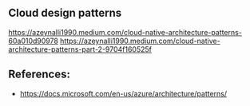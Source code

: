 ## Cloud design patterns


https://azeynalli1990.medium.com/cloud-native-architecture-patterns-60a010d90978
https://azeynalli1990.medium.com/cloud-native-architecture-patterns-part-2-9704f160525f

## References:

- https://docs.microsoft.com/en-us/azure/architecture/patterns/